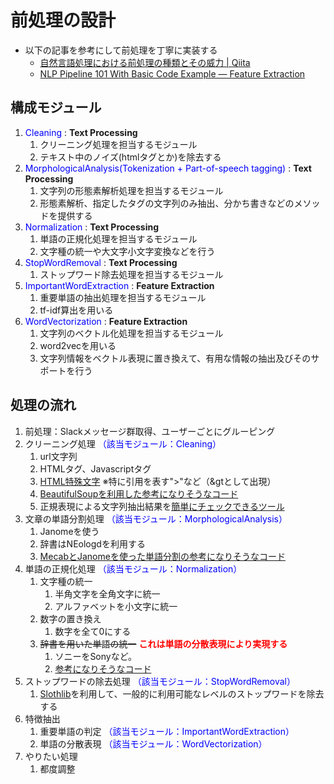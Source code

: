 # 前処理の設計

- 以下の記事を参考にして前処理を丁寧に実装する
  - [自然言語処理における前処理の種類とその威力 | Qiita](https://qiita.com/Hironsan/items/2466fe0f344115aff177)
  - [NLP Pipeline 101 With Basic Code Example — Feature Extraction](https://medium.com/voice-tech-podcast/nlp-pipeline-101-with-basic-code-example-feature-extraction-ea9894ed8daf)

## 構成モジュール

1. <font color=blue>Cleaning</font> : **Text Processing**
   1. クリーニング処理を担当するモジュール
   2. テキスト中のノイズ(htmlタグとか)を除去する
2. <font color=blue>MorphologicalAnalysis(Tokenization + Part-of-speech tagging)</font> : **Text Processing**
   1. 文字列の形態素解析処理を担当するモジュール
   2. 形態素解析、指定したタグの文字列のみ抽出、分かち書きなどのメソッドを提供する
3. <font color=blue>Normalization</font> : **Text Processing**
   1. 単語の正規化処理を担当するモジュール
   2. 文字種の統一や大文字小文字変換などを行う
4. <font color=blue>StopWordRemoval</font> : **Text Processing**
   1. ストップワード除去処理を担当するモジュール
5. <font color=blue>ImportantWordExtraction</font> : **Feature Extraction**
   1. 重要単語の抽出処理を担当するモジュール
   2. tf-idf算出を用いる
6. <font color=blue>WordVectorization</font> : **Feature Extraction**
   1. 文字列のベクトル化処理を担当するモジュール
   2. word2vecを用いる
   3. 文字列情報をベクトル表現に置き換えて、有用な情報の抽出及びそのサポートを行う

## 処理の流れ

1. 前処理：Slackメッセージ群取得、ユーザーごとにグルーピング
2. クリーニング処理 <font color=blue>（該当モジュール：Cleaning）</font>
   1. url文字列
   2. HTMLタグ、Javascriptタグ
   3. [HTML特殊文字](http://www.shurey.com/js/labo/character.html) ※特に引用を表す">"など（&gtとして出現）
   4. [BeautifulSoupを利用した参考になりそうなコード](https://github.com/Hironsan/natural-language-preprocessings/blob/master/preprocessings/ja/cleaning.py)
   5. 正規表現による文字列抽出結果を[簡単にチェックできるツール](https://regex101.com/)
3. 文章の単語分割処理 <font color=blue>（該当モジュール：MorphologicalAnalysis）</font>
   1. Janomeを使う
   2. 辞書はNEologdを利用する
   3. [MecabとJanomeを使った単語分割の参考になりそうなコード](https://github.com/Hironsan/natural-language-preprocessings/blob/master/preprocessings/ja/tokenizer.py)
4. 単語の正規化処理 <font color=blue>（該当モジュール：Normalization）</font>
   1. 文字種の統一
      1. 半角文字を全角文字に統一
      2. アルファベットを小文字に統一
   2. 数字の置き換え
      1. 数字を全て0にする
   3. ~~辞書を用いた単語の統一~~ <font color=red>**これは単語の分散表現により実現する**</font>
      1. ソニーをSonyなど。
      2. [参考になりそうなコード](https://github.com/Hironsan/natural-language-preprocessings/blob/master/preprocessings/ja/normalization.py)
5. ストップワードの除去処理 <font color=blue>（該当モジュール：StopWordRemoval）</font>
   1. [Slothlib](http://svn.sourceforge.jp/svnroot/slothlib/CSharp/Version1/SlothLib/NLP/Filter/StopWord/word/Japanese.txt)を利用して、一般的に利用可能なレベルのストップワードを除去する
6. 特徴抽出
   1. 重要単語の判定 <font color=blue>（該当モジュール：ImportantWordExtraction）</font>
   2. 単語の分散表現 <font color=blue>（該当モジュール：WordVectorization）</font>
7. やりたい処理
   1. 都度調整
